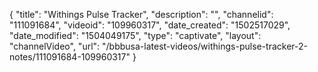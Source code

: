 {
    "title": "Withings Pulse Tracker",
    "description": "",
    "channelid": "111091684",
    "videoid": "109960317",
    "date_created": "1502517029",
    "date_modified": "1504049175",
    "type": "captivate",
    "layout": "channelVideo",
    "url": "\/bbbusa-latest-videos\/withings-pulse-tracker-2-notes\/111091684-109960317"
}